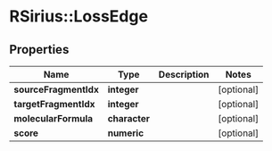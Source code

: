 # RSirius::LossEdge


## Properties
Name | Type | Description | Notes
------------ | ------------- | ------------- | -------------
**sourceFragmentIdx** | **integer** |  | [optional] 
**targetFragmentIdx** | **integer** |  | [optional] 
**molecularFormula** | **character** |  | [optional] 
**score** | **numeric** |  | [optional] 


